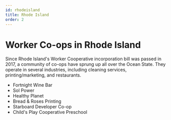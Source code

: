 ```yaml
---
id: rhodeisland
title: Rhode Island
order: 2
---
```


# Worker Co-ops in Rhode Island

Since Rhode Island's Worker Cooperative incorporation bill was passed in 2017, a community of co-ops have sprung up all over the Ocean State. They operate in several industries, including cleaning services, printing/marketing, and restaurants.

* Fortnight Wine Bar
* Sol Power
* Healthy Planet
* Bread & Roses Printing
* Starboard Developer Co-op
* Child's Play Cooperative Preschool